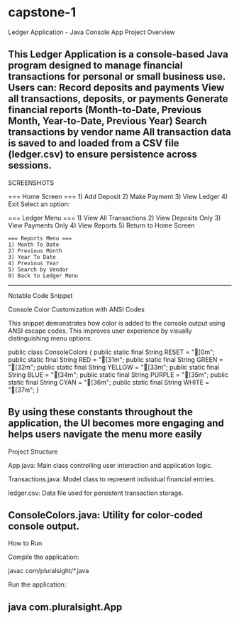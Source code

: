 # capstone-1
Ledger Application - Java Console App
Project Overview

This Ledger Application is a console-based Java program designed to manage
financial transactions for personal or small business use. Users can:
Record deposits and payments
View all transactions, deposits, or payments
Generate financial reports (Month-to-Date, Previous Month, Year-to-Date, Previous Year)
Search transactions by vendor name
All transaction data is saved to and loaded from a CSV file (ledger.csv) to ensure persistence 
across sessions.
-------------------------------------------------------------------------------------------------------
SCREENSHOTS

=== Home Screen ===
    1) Add Deposit
    2) Make Payment
    3) View Ledger
    4) Exit
  Select an option:

  === Ledger Menu ===
    1) View All Transactions
    2) View Deposits Only
    3) View Payments Only
    4) View Reports
    5) Return to Home Screen

    === Reports Menu ===
    1) Month To Date
    2) Previous Month
    3) Year To Date
    4) Previous Year
    5) Search by Vendor
    0) Back to Ledger Menu
-----------------------------------------------------------------------------------------------------
Notable Code Snippet

Console Color Customization with ANSI Codes

This snippet demonstrates how color is added to the console output
 using ANSI escape codes. This improves user experience by visually distinguishing menu options.

public class ConsoleColors {
    public static final String RESET = "[0m";
    public static final String RED = "[31m";
    public static final String GREEN = "[32m";
    public static final String YELLOW = "[33m";
    public static final String BLUE = "[34m";
    public static final String PURPLE = "[35m";
    public static final String CYAN = "[36m";
    public static final String WHITE = "[37m";
}

By using these constants throughout the application, the UI becomes more engaging 
and helps users navigate the menu more easily
--------------------------------------------------------------------------------------------
Project Structure

App.java: Main class controlling user interaction and application logic.

Transactions.java: Model class to represent individual financial entries.

ledger.csv: Data file used for persistent transaction storage.

ConsoleColors.java: Utility for color-coded console output.
----------------------------------------------------------------------------------------------------
How to Run

Compile the application:

javac com/pluralsight/*.java

Run the application:

java com.pluralsight.App
-----------------------------------------------------------------------------------------------------
